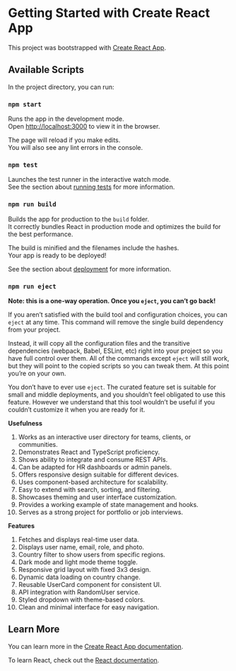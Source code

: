 # Getting Started with Create React App

This project was bootstrapped with [Create React App](https://github.com/facebook/create-react-app).

## Available Scripts

In the project directory, you can run:

### `npm start`

Runs the app in the development mode.\
Open [http://localhost:3000](http://localhost:3000) to view it in the browser.

The page will reload if you make edits.\
You will also see any lint errors in the console.

### `npm test`

Launches the test runner in the interactive watch mode.\
See the section about [running tests](https://facebook.github.io/create-react-app/docs/running-tests) for more information.

### `npm run build`

Builds the app for production to the `build` folder.\
It correctly bundles React in production mode and optimizes the build for the best performance.

The build is minified and the filenames include the hashes.\
Your app is ready to be deployed!

See the section about [deployment](https://facebook.github.io/create-react-app/docs/deployment) for more information.

### `npm run eject`

**Note: this is a one-way operation. Once you `eject`, you can’t go back!**

If you aren’t satisfied with the build tool and configuration choices, you can `eject` at any time. This command will remove the single build dependency from your project.

Instead, it will copy all the configuration files and the transitive dependencies (webpack, Babel, ESLint, etc) right into your project so you have full control over them. All of the commands except `eject` will still work, but they will point to the copied scripts so you can tweak them. At this point you’re on your own.

You don’t have to ever use `eject`. The curated feature set is suitable for small and middle deployments, and you shouldn’t feel obligated to use this feature. However we understand that this tool wouldn’t be useful if you couldn’t customize it when you are ready for it.


**Usefulness**

1. Works as an interactive user directory for teams, clients, or communities.
2. Demonstrates React and TypeScript proficiency.
3. Shows ability to integrate and consume REST APIs.
4. Can be adapted for HR dashboards or admin panels.
5. Offers responsive design suitable for different devices.
6. Uses component-based architecture for scalability.
7. Easy to extend with search, sorting, and filtering.
8. Showcases theming and user interface customization.
9. Provides a working example of state management and hooks.
10. Serves as a strong project for portfolio or job interviews.

**Features**

1. Fetches and displays real-time user data.
2. Displays user name, email, role, and photo.
3. Country filter to show users from specific regions.
4. Dark mode and light mode theme toggle.
5. Responsive grid layout with fixed 3x3 design.
6. Dynamic data loading on country change.
7. Reusable UserCard component for consistent UI.
8. API integration with RandomUser service.
9. Styled dropdown with theme-based colors.
10. Clean and minimal interface for easy navigation.


## Learn More

You can learn more in the [Create React App documentation](https://facebook.github.io/create-react-app/docs/getting-started).

To learn React, check out the [React documentation](https://reactjs.org/).
